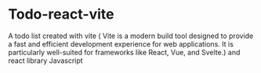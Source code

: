 # Todo-react-vite
 A todo list created with vite ( Vite is a modern build tool designed to provide a fast and efficient development experience for web applications. It is particularly well-suited for frameworks like React, Vue, and Svelte.) and react library Javascript
